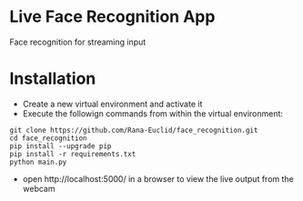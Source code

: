 # Live Face Recognition App
Face recognition for streaming input

# Installation
- Create a new virtual environment and activate it
- Execute the followign commands from within the virtual environment:
```
git clone https://github.com/Rana-Euclid/face_recognition.git
cd face_recognition
pip install --upgrade pip
pip install -r requirements.txt
python main.py
```
- open http://localhost:5000/ in a browser to view the live output from the webcam
